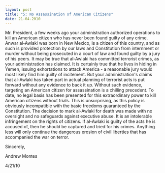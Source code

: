 ```yaml
---
layout: post
title: "5: No Assassination of American Citizens"
date: 21-04-2010
---
```


Mr. President, a few weeks ago your administration authorized operations to kill an American citizen who has never been found guilty of any crime. Anwar al-Awlaki was born in New Mexico, is a citizen of this country, and as such is provided protection by our laws and Constitution from internment or murder without being prosecuted in a court of law and found guilty by a jury of his peers. It may be true that al-Awlaki has committed terrorist crimes, as your administration has claimed. It is certainly true that he lives in hiding in Yemen, issuing exhortations to attack America - a reasonable jury would most likely find him guilty of incitement. But your administration's claims that al-Awlaki has taken part in actual planning of terrorist acts is put forward without any evidence to back it up. Without such evidence, targeting an American citizen for assassination is a chilling precedent. To date, no legal basis has been presented for this extraordinary power to kill American citizens without trials. This is unsurprising, as this policy is obviously incompatible with the basic freedoms guaranteed by the Constitution. The decision to mark al-Awlaki for death was made with no oversight and no safeguards against executive abuse. It is an intolerable infringement on the rights of citizens. If al-Awlaki is guilty of the acts he is accused of, then he should be captured and tried for his crimes. Anything less will only continue the dangerous erosion of civil liberties that has accompanied the war on terror.

Sincerely,

Andrew Montes

4/21/10
 
